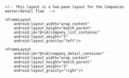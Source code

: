 <LinearLayout xmlns:android="http://schemas.android.com/apk/res/android"
              xmlns:tools="http://schemas.android.com/tools"
              android:id="@+id/company_list"
              android:layout_width="match_parent"
              android:layout_height="match_parent"
              android:layout_marginRight="16dp"
              android:layout_marginLeft="16dp"
              android:baselineAligned="false"
              android:divider="?android:attr/dividerHorizontal"
              android:orientation="horizontal"
              android:showDividers="middle"
              tools:content="org.ptccocp.jsv.videogamedatabase_companies.CompanyListActivity">

    <!-- This layout is a two-pane layout for the Companies
    master/detail flow  -->

    <FrameLayout
        android:layout_width="wrap_content"
        android:layout_height="match_parent"
        android:id="@+id/company_list_container"
        android:layout_weight="3"
        android:layout_gravity="left"/>

    <FrameLayout
        android:id="@+id/company_detail_container"
        android:layout_width="wrap_content"
        android:layout_height="match_parent"
        android:layout_weight="3"
        android:layout_gravity="right"/>
</LinearLayout>
